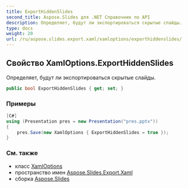 ```yaml
---
title: ExportHiddenSlides
second_title: Aspose.Slides для .NET Справочник по API
description: Определяет, будут ли экспортироваться скрытые слайды.
type: docs
weight: 20
url: /ru/aspose.slides.export.xaml/xamloptions/exporthiddenslides/
---
```


## Свойство XamlOptions.ExportHiddenSlides

Определяет, будут ли экспортироваться скрытые слайды.

```csharp
public bool ExportHiddenSlides { get; set; }
```

### Примеры

```csharp
[C#]
using (Presentation pres = new Presentation("pres.pptx"))
{
	pres.Save(new XamlOptions { ExportHiddenSlides = true });
}
```

### См. также

* класс [XamlOptions](../../xamloptions)
* пространство имен [Aspose.Slides.Export.Xaml](../../xamloptions)
* сборка [Aspose.Slides](../../../)

<!-- DO NOT EDIT: сгенерировано xmldocmd для Aspose.Slides.dll -->